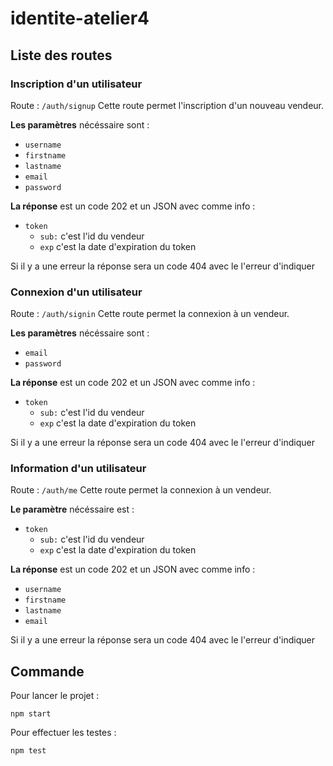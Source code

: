 # identite-atelier4

## Liste des routes

### Inscription d'un utilisateur
Route : ```/auth/signup```
Cette route permet l'inscription d'un nouveau vendeur.

**Les paramètres** nécéssaire sont :
- ```username```
- ```firstname```
- ```lastname```
- ```email```
- ```password```

**La réponse** est un code 202 et un JSON avec comme info :
- ```token```
	- ```sub:``` c'est l'id du vendeur
	- ```exp``` c'est la date d'expiration du token

Si il y a une erreur la réponse sera un code 404 avec le l'erreur d'indiquer

### Connexion d'un utilisateur
Route : ```/auth/signin```
Cette route permet la connexion à un vendeur.

**Les paramètres** nécéssaire sont :
- ```email```
- ```password```

**La réponse** est un code 202 et un JSON avec comme info :
- ```token```
	- ```sub:``` c'est l'id du vendeur
	- ```exp``` c'est la date d'expiration du token

Si il y a une erreur la réponse sera un code 404 avec le l'erreur d'indiquer

### Information d'un utilisateur
Route : ```/auth/me```
Cette route permet la connexion à un vendeur.

**Le paramètre** nécéssaire est :
- ```token```
	- ```sub:``` c'est l'id du vendeur
	- ```exp``` c'est la date d'expiration du token

**La réponse** est un code 202 et un JSON avec comme info :
- ```username```
- ```firstname```
- ```lastname```
- ```email```

Si il y a une erreur la réponse sera un code 404 avec le l'erreur d'indiquer

## Commande
Pour lancer le projet :
```
npm start
```

Pour effectuer les testes :
```
npm test
```
